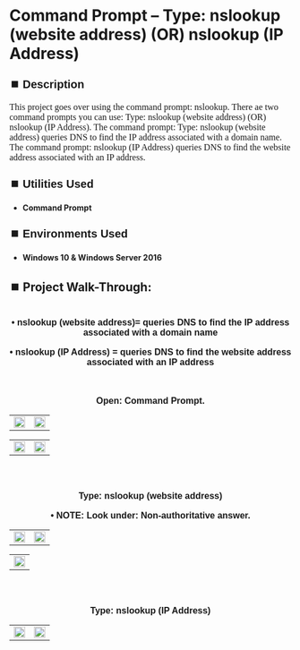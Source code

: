 <h1>Command Prompt – Type: nslookup (website address)  (OR)  nslookup (IP Address)</h1>


<h2 style="font-family: Arial, sans-serif; font-size: 20px; font-weight: bold; margin-top: 24px; margin-bottom: 12px;">
⏹️ Description</h2>

<p style="font-family: Georgia, serif; font-size: 16px; margin-top: 12px; margin-bottom: 12px;">
This project goes over using the command prompt: nslookup.  There ae two command prompts you can use: Type: nslookup (website address)  (OR)  nslookup (IP Address).  The command prompt: Type: nslookup (website address) queries DNS to find the IP address associated with a domain name.  The command prompt: nslookup (IP Address) queries DNS to find the website address associated with an IP address. 
</b>



<h2 style="font-family: Arial, sans-serif; font-size: 20px; font-weight: bold; margin-top: 24px; margin-bottom: 12px;">
⏹️ Utilities Used</h2>
  
<p style="font-family: Georgia, serif; font-size: 16px; margin-top: 12px; margin-bottom: 12px;">
 
 - <b>Command Prompt</b>



<h2 style="font-family: Arial, sans-serif; font-size: 20px; font-weight: bold; margin-top: 24px; margin-bottom: 12px;"> 
⏹️ Environments Used </h2>

<p style="font-family: Georgia, serif; font-size: 16px; margin-top: 12px; margin-bottom: 12px;">
 
- <b>Windows 10 & Windows Server 2016</b>



<h2 style="font-family: Arial, sans-serif; font-size: 20px; font-weight: bold; margin-top: 24px; margin-bottom: 12px;"> 
<h2>
⏹️ Project Walk-Through:</h2>
 <br/>


<div style="text-align:center;">
  <span style="font-family: Arial, sans-serif; font-size: 16px;"><b>•	nslookup (website address)= queries DNS to find the IP address associated with a domain name</b></span>  
<br/><br/>


<div style="text-align:center;">
  <span style="font-family: Arial, sans-serif; font-size: 16px;"><b>•	nslookup (IP Address) = queries DNS to find the website address associated with an IP address</b></span>  
<br/><br/><br/><br/>


<div style="text-align:center;">
  <span style="font-family: Arial, sans-serif; font-size: 16px;"><b>Open: Command Prompt.</b></span>  
<br/>

<table>
  <tr>
    <td><img src="https://imgur.com/uoCV6RO.png" height="100%" width="100%" /></td>
    <td><img src="https://imgur.com/v6fTn0T.png" height="100%" width="100%" /></td>
  </tr>
</table>

<table>
  <tr>
    <td><img src="https://imgur.com/GjGIbla.png" height="100%" width="100%" /></td>
    <td><img src="https://imgur.com/juGGi9K.png" height="100%" width="100%" /></td>
  </tr>
</table>

<br /><br />


<div style="text-align:center;">
  <span style="font-family: Arial, sans-serif; font-size: 16px;"><b>Type: nslookup (website address)</b></span>  
<br/><br/>

<div style="text-align:center;">
  <span style="font-family: Arial, sans-serif; font-size: 16px;"><b>•	NOTE: Look under: Non-authoritative answer.</b></span>  
<br/>

<table>
  <tr>
    <td><img src="https://imgur.com/exrjFVz.png" height="100%" width="100%" /></td>
    <td><img src="https://imgur.com/8Wy5voF.png" height="100%" width="100%" /></td>
  </tr>
</table>

<table>
  <tr>
    <td><img src="https://imgur.com/6pRTHCa.png" height="100%" width="100%" /></td>
  </tr>
</table>

<br /><br />


<div style="text-align:center;">
  <span style="font-family: Arial, sans-serif; font-size: 16px;"><b>Type: nslookup (IP Address)</b></span>  
<br/>

<table>
  <tr>
    <td><img src="https://imgur.com/mIP1KQU.png" height="50%" width="100%" /></td>
    <td><img src="https://imgur.com/Bhs422V.png" height="50%" width="100%" /></td>
  </tr>
</table>

<br /><br />

